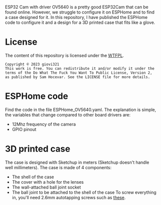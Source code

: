 ESP32 Cam with driver OV5640 is a pretty good ESP32Cam that can be found online.
However, we struggle to configure it on ESPHome and to find a case designed for it.
In this repository, I have published the ESPHome code to configure it and a design for a 3D printed case that fits like a glove.

# License
The content of this repository is licensed under the [WTFPL](http://www.wtfpl.net/).

```
Copyright © 2023 giovi321
This work is free. You can redistribute it and/or modify it under the
terms of the Do What The Fuck You Want To Public License, Version 2,
as published by Sam Hocevar. See the LICENSE file for more details.
```

# ESPHome code
Find the code in the file ESPHome_OV5640.yaml.
The explanation is simple, the variables that change compared to other board drivers are:
- 12Mhz frequency of the camera
- GPIO pinout

# 3D printed case
The case is designed with Sketchup in meters (Sketchup doesn't handle well millimeters).
The case is made of 4 components:
- The shell of the case
- The cover with a hole for the lenses
- The wall-attached ball joint socket
- The ball joint to be attached to the shell of the case
To screw everything in, you'll need 2.6mm autotapping screws such as [these](https://www.aliexpress.com/item/1005003330377202.html).
